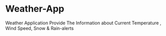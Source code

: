 # Weather-App
Weather Application Provide The Information about Current Temperature , Wind Speed, Snow &amp; Rain-alerts
